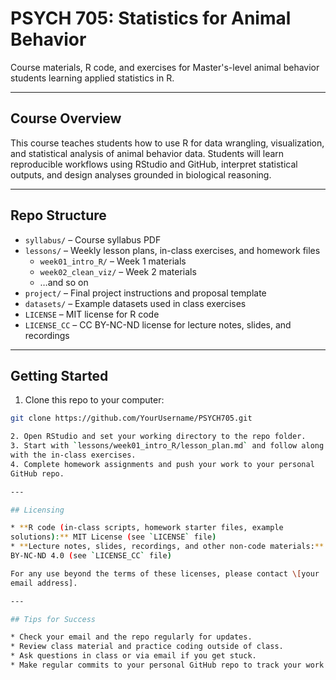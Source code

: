 # PSYCH 705: Statistics for Animal Behavior

Course materials, R code, and exercises for Master's-level animal behavior 
students learning applied statistics in R.

---

## Course Overview

This course teaches students how to use R for data wrangling, 
visualization, and statistical analysis of animal behavior data. Students 
will learn reproducible workflows using RStudio and GitHub, interpret 
statistical outputs, and design analyses grounded in biological reasoning.

---

## Repo Structure

- `syllabus/` – Course syllabus PDF
- `lessons/` – Weekly lesson plans, in-class exercises, and homework files
    - `week01_intro_R/` – Week 1 materials
    - `week02_clean_viz/` – Week 2 materials
    - …and so on
- `project/` – Final project instructions and proposal template
- `datasets/` – Example datasets used in class exercises
- `LICENSE` – MIT license for R code
- `LICENSE_CC` – CC BY-NC-ND license for lecture notes, slides, and 
recordings

---

## Getting Started

1. Clone this repo to your computer:
```bash
git clone https://github.com/YourUsername/PSYCH705.git

2. Open RStudio and set your working directory to the repo folder.
3. Start with `lessons/week01_intro_R/lesson_plan.md` and follow along 
with the in-class exercises.
4. Complete homework assignments and push your work to your personal 
GitHub repo.

---

## Licensing

* **R code (in-class scripts, homework starter files, example 
solutions):** MIT License (see `LICENSE` file)
* **Lecture notes, slides, recordings, and other non-code materials:** CC 
BY-NC-ND 4.0 (see `LICENSE_CC` file)

For any use beyond the terms of these licenses, please contact \[your 
email address].

---

## Tips for Success

* Check your email and the repo regularly for updates.
* Review class material and practice coding outside of class.
* Ask questions in class or via email if you get stuck.
* Make regular commits to your personal GitHub repo to track your work.

